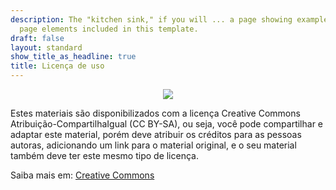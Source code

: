 ```yaml
---
description: The "kitchen sink," if you will ... a page showing examples of type and
  page elements included in this template.
draft: false
layout: standard
show_title_as_headline: true
title: Licença de uso
---
```



<center><img src='https://mirrors.creativecommons.org/presskit/buttons/88x31/png/by-sa.png'></center>

<p>Estes materiais são disponibilizados com a licença Creative Commons Atribuição-CompartilhaIgual (CC BY-SA), ou seja, você pode compartilhar e adaptar este material, porém deve atribuir os créditos para as pessoas autoras, adicionando um link para o material original, e o seu material também deve ter este mesmo tipo de licença. </p>

<p>Saiba mais em: <a href='https://br.creativecommons.net/licencas/'>Creative Commons</a></p>

<center>
<i class="fab fa-creative-commons fa-2x"></i><i class="fab fa-creative-commons-by fa-2x"></i><i class="fab fa-creative-commons-sa fa-2x"></i>
</center>
